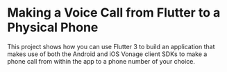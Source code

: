 # Making a Voice Call from Flutter to a Physical Phone

This project shows how you can use Flutter 3 to build an application that makes use of both the Android and iOS Vonage client SDKs to make a phone call from within the app to a phone number of your choice. 
